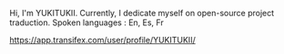 Hi, I'm YUKITUKII. Currently, I dedicate myself on open-source project traduction.
Spoken languages : En, Es, Fr

https://app.transifex.com/user/profile/YUKITUKII/

<!---
YUKITUKII/YUKITUKII is a ✨ special ✨ repository because its `README.md` (this file) appears on your GitHub profile.
You can click the Preview link to take a look at your changes.
--->
